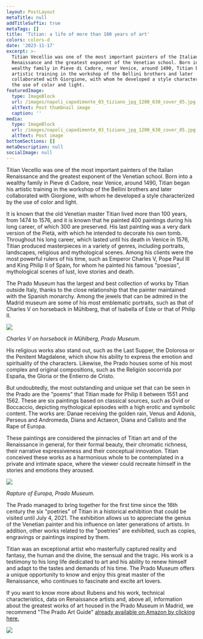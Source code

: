 ```yaml
---
layout: PostLayout
metaTitle: null
addTitleSuffix: true
metaTags: []
title: 'Titian: a life of more than 100 years of art'
colors: colors-d
date: '2023-11-17'
excerpt: >-
  Titian Vecellio was one of the most important painters of the Italian
  Renaissance and the greatest exponent of the Venetian school. Born into a
  wealthy family in Pieve di Cadore, near Venice, around 1490, Titian began his
  artistic training in the workshop of the Bellini brothers and later
  collaborated with Giorgione, with whom he developed a style characterized by
  the use of color and light.
featuredImage:
  type: ImageBlock
  url: /images/napoli_capodimonte_03_tiziano_jpg_1200_630_cover_85.jpg
  altText: Post thumbnail image
  caption: ''
media:
  type: ImageBlock
  url: /images/napoli_capodimonte_03_tiziano_jpg_1200_630_cover_85.jpg
  altText: Post image
bottomSections: []
metaDescription: null
socialImage: null
---
```

Titian Vecellio was one of the most important painters of the Italian Renaissance and the greatest exponent of the Venetian school. Born into a wealthy family in Pieve di Cadore, near Venice, around 1490, Titian began his artistic training in the workshop of the Bellini brothers and later collaborated with Giorgione, with whom he developed a style characterized by the use of color and light.

It is known that the old Venetian master Titian lived more than 100 years, from 1474 to 1576, and it is known that he painted 400 paintings during his long career, of which 300 are preserved. His last painting was a very dark version of the Pietà, with which he intended to decorate his own tomb. Throughout his long career, which lasted until his death in Venice in 1576, Titian produced masterpieces in a variety of genres, including portraits, landscapes, religious and mythological scenes. Among his clients were the most powerful rulers of his time, such as Emperor Charles V, Pope Paul III and King Philip II of Spain, for whom he painted his famous "poesias", mythological scenes of lust, love stories and death.

The Prado Museum has the largest and best collection of works by Titian outside Italy, thanks to the close relationship that the painter maintained with the Spanish monarchy. Among the jewels that can be admired in the Madrid museum are some of his most emblematic portraits, such as that of Charles V on horseback in Mühlberg, that of Isabella of Este or that of Philip II.

![](https://4.bp.blogspot.com/-s1lCySo2kSc/U8_yxnpz5mI/AAAAAAAAAg0/1G-1zCXNoZc/w1200-h630-p-k-no-nu/Imagen2.jpg)

*Charles V on horseback in Mühlberg, Prado Museum.*

His religious works also stand out, such as the Last Supper, the Dolorosa or the Penitent Magdalene, which show his ability to express the emotion and spirituality of the characters. Likewise, the Prado houses some of his most complex and original compositions, such as the Religión socorrida por España, the Gloria or the Entierro de Cristo.

But undoubtedly, the most outstanding and unique set that can be seen in the Prado are the "poems" that Titian made for Philip II between 1551 and 1562. These are six paintings based on classical sources, such as Ovid or Boccaccio, depicting mythological episodes with a high erotic and symbolic content. The works are: Danae receiving the golden rain, Venus and Adonis, Perseus and Andromeda, Diana and Actaeon, Diana and Callisto and the Rape of Europa.

These paintings are considered the pinnacles of Titian art and of the Renaissance in general, for their formal beauty, their chromatic richness, their narrative expressiveness and their conceptual innovation. Titian conceived these works as a harmonious whole to be contemplated in a private and intimate space, where the viewer could recreate himself in the stories and emotions they aroused.

![](https://upload.wikimedia.org/wikipedia/commons/thumb/4/41/Tizian_085.jpg/1200px-Tizian_085.jpg)

*Rapture of Europa, Prado Museum.*

The Prado managed to bring together for the first time since the 16th century the six "poetries" of Titian in a historical exhibition that could be visited until July 4, 2021. The exhibition allows us to appreciate the genius of the Venetian painter and his influence on later generations of artists. In addition, other works related to the "poetries" are exhibited, such as copies, engravings or paintings inspired by them.

Titian was an exceptional artist who masterfully captured reality and fantasy, the human and the divine, the sensual and the tragic. His work is a testimony to his long life dedicated to art and his ability to renew himself and adapt to the tastes and demands of his time. The Prado Museum offers a unique opportunity to know and enjoy this great master of the Renaissance, who continues to fascinate and excite art lovers.

If you want to know more about Rubens and his work, technical characteristics, data on Renaissance artists and, above all, information about the greatest works of art housed in the Prado Museum in Madrid, we recommend "The Prado Art Guide" [already available on Amazon by clicking here.](https://www.amazon.es/Museo-del-Prado-maestras-esenciales/dp/8418943378)

![](/images/1659105482.png)

